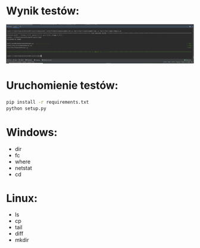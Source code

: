# Wynik testów:
  ![alt text](img/results.png?raw=true "Test results")

# Uruchomienie testów:
```bash
pip install -r requirements.txt
python setup.py
```

# Windows:
 - dir
 - fc
 - where
 - netstat
 - cd

# Linux:
 - ls
 - cp
 - tail
 - diff
 - mkdir
